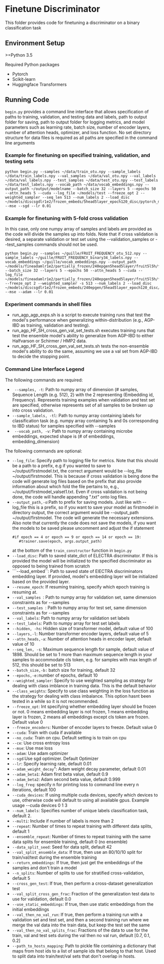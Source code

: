 # Finetune Discriminator

This folder provides code for finetuning a discriminator on a binary classification task

## Environment Setup
\>=Python 3.5

Required Python packages
* Pytorch
* Scikit-learn
* Huggingface Transformers

## Running Code

```begin.py``` provides a command line interface that allows specification of paths to training, validation, and testing data and labels, path to output folder for saving, path to output folder for logging metrics, and model parameters such as learning rate, batch size, number of encoder layers, number of attention heads, optimizer, and loss function. No set directory structure for data files is required as all paths are specified in the command line arguments

### Example for finetuning on specified training, validation, and testing sets

```
python begin.py --samples ~/data/train_otu.npy --sample_labels ~/data/train_labels.npy --val_samples ~/data/val_otu.npy --val_labels ~/data/val_labels.npy --test_samples ~/data/test_otu.npy --test_labels ~/data/test_labels.npy --vocab_path ~/data/vocab_embeddings.npy --output_path ~/output/modelname --batch_size 32 --layers 5 --epochs 50 --attn_heads 5 --cuda --log_file ~/models/test --freeze_opt 2 --weighted_sampler --seq_len 513 --num_labels 2 --load_disc ~/models/discsgdlr1e2/frozen_embeds/5head5layer_epoch120_disc/pytorch_model.bin --mse --sgd --lr 0.01
```
### Example for finetuning with 5-fold cross validation

In this case, only one numpy array of samples and labels are provided as the code will divide the samples up into folds. Note that if cross validation is desired, a separate validation or test set using the --validation_samples or --test_samples commands should not be used. 

```
python begin.py --samples ~/guille/FRUIT_FREQUENCY_otu_512.npy --sample_labels ~/guille/FRUIT_FREQUENCY_binary34_labels.npy --vocab_embeddings ~/guille/vocab_embeddings.npy --output_path ~/models/fineadamlr1e2/partially_frozen/240epgen5head5layer/fruit5l5h/fruit5l5hMSEbin34 --batch_size 32 --layers 5 --epochs 50 --attn_heads 5 --cuda --log_file ~/models/fineadamlr1e2/partially_frozen/240epgen5head5layer/fruit5l5h/fruit5l5hMSEbin34 --freeze_opt 2 --weighted_sampler -s 513 --num_labels 2 --load_disc ~/models/discsgdlr1e2/frozen_embeds/240epgen/5head5layer_epoch120_disc/pytorch_model.bin --mse --adam --lr 0.01

```

### Experiment commands in shell files

* run_agp_agp_exps.sh is a script to execute training runs that test the model's performance when generalizing within-distribution (e.g., AGP-IBD as training, validation and testing).
* run_agp_HF_SH_cross_gen_val_set_tests.sh executes training runs that test the ensemble model's ability to generalize from AGP-IBD to either Halfvarson or Schirmer / HMP2 data.
* run_agp_HF_SH_cross_gen_val_set_tests.sh tests the non-ensemble model's ability to do the same, assuming we use a val set from AGP-IBD to decide the stopping point.


### Command Line Interface Legend

The following commands are required:

* ``` --samples, -t```: Path to numpy array of dimension (# samples, Sequence Length (e.g. 512), 2) with the 2 representing (Embedding id, Frequency). Represents training examples when validation and test set are specified, otherwise represents set of all samples to be broken up into cross validation.
* ```--sample_labels, -tl```: Path to numpy array containing labels for classification task (e.g. numpy array containing 1s and 0s corresponding to IBD status) for samples specified with --samples
*  ``` --vocab_path, -v```: Path to numpy array containing microbe embeddings, expected shape is (# of embeddings, embedding_dimension)

The following commands are optional:
 * ```--log_file```: Specify path to logging file for metrics. Note that this should be a path to a prefix, e.g if you wanted to save to ~/output/firstmodel.txt, the correct argument would be --log_file ~/output/firstmodel. This is because if cross validation is being done the code will generate log files based on the prefix that also provide information about which fold the file pertains to, e.g., ~/output/firstmodel_valset1.txt. Even if cross validation is not being done, the code will handle appending ".txt" onto log files.
 * ```--output_path,-o```:Path to prefix for saving models. Just like with --log_file this is a prefix, so if you want to save your model as firstmodel in directory output, the correct argument would be --output_path ~/output/firstmodel. The code will generate the necessary extensions. Also note that currently the code does not save the models, if you want the models to be saved please uncomment and adjust the if statement 
	 ```
	 #if epoch == 4 or epoch == 9 or epoch == 14 or epoch == 19:
		#trainer.save(epoch, args.output_path)
	 ```
	 at the bottom of the  ```train_constructor``` function in ```begin.py```
 * ```--load_disc```: Path to saved state_dict of ELECTRA discriminator. If this is provided the model will be initialized to the specified discriminator as opposed to being trained from scratch
 * ```--load_embed``: Path to saved state of ElECTRA discriminators embedding layer. If provided, model's embedding layer will be initialized based on the provided layer.
 * ```--resume_epoch```: If resuming training, specify which epoch training is resuming at.
* ```--val_samples ```: Path to numpy array for validation set, same dimension constraints as for --samples
 * ```--test_samples ```: Path to numpy array for test set, same dimension constraints as for --samples
 * ```--val_labels```: Path to numpy array for validation set labels
 * ```--test_labels```: Path to numpy array for test set labels
 * ```--hidden, -hs```: Hidden size of transformer model, default value of 100
 * ```--layers,-l```: Number transformer encoder layers, default value of 5
 * ```--attn_heads,-a```: Number of attention heads in encoder layer, default value of 10
 * ```--seq_len, -s```: Maximum sequence length for sample, default value of 1898. Should be set to 1 more than maximum sequence length in your samples to accommodate cls token, e.g. for samples with max length of 512, this should be set to 513
 * ```--batch_size,-b:``` batch size for training, default 32
 * ```--epochs,-e:```number of epochs, default 10
 * ```--weighted_sampler```: Specify to use weighted sampling as strategy for dealing with class imblance in training data. This is the default behavior
 * ```--class_weights```: Specify to use class weighting in the loss function as the strategy for dealing with class imbalance. This option hasnt been tested in a while so it is not recommended.
 * ```--freeze_opt```: Int specifying whether embedding layer should be frozen or not. 0 means embedding layer is not frozen, 1 means embedding layer is frozen, 2 means all embeddings except cls token are frozen. Default value 0
 * ```--freeze_encoders```: Number of encoder layers to freeze. Default value 0
 * ```--cuda```: Train with cuda if available
 * ```--no_cuda```: Train on cpu. Default setting is to train on cpu
 * ```--ce```: Use cross entropy loss
 * ```--mse```: Use mse loss
 * ```--adam```: Use adam optimizer
 * ```--sgd```:Use sgd optimizer. Default Optimizer
 * ```--lr```: Specify learning rate, default 0.01
 * ```--adam_weight_decay```": Adam weight decay parameter, default 0.01
 * ```--adam_beta1```: Adam first beta value, default 0.9
 * ```--adam_beta2```: Adam second beta value, default 0.999
 * ```--log_freq```: specify n for printing loss to command line every n iterations, default 100
 * ```--cuda_devices```: If using multiple cuda devices, specify which devices to use, otherwise code will default to using all available gpus. Example usage --cuda devices 0 1 3
 * ```--num_labels```: Specifies number of unique labels classification task, default 2.
 * ```--multi```: Include if number of labels is more than 2 
 * ```--repeat```: Number of times to repeat training with different data splits, default 1
 * ```--ensemble_repeat```: Number of times to repeat training with the same data splits for ensemble training, default 0 (no ensemble)
 * ```--data_split_seed```: Seed for data split, default 42
 * ```--val_split_ensemble_data```: If true, then use an 80/10/10 split for train/val/test during the ensemble training
 * ```--return_embeddings```: If true, then just get the embeddings of the samples and don't train a model
 * ```--n_splits```: Number of splits to use for stratified cross-validation, default 5
 * ```--cross_gen_test```: If true, then perform a cross-dataset generalization test
 * ```--val_split_cross_gen_frac```: Fraction of the generalization test data to use for validation, default 0.0
 * ```--use_static_embeddings```: If true, then use static embeddings from the initial embeddings
 * ```--val_then_no_val_run```: If true, then perform a training run with a validation set and test set, and then a second training run where we merge the val data into the train data, but keep the test set the same
 * ```--val_then_no_val_splits_frac```: Fractions of the data to use for the train, val and test sets during the val then no val run, default [0.7, 0.1, 0.2]
 * ```--path_to_hosts_mapping```: Path to pickle file containing a dictionary that maps from host ids to a list of sample ids that belong to that host. Used to split data into train/test/val sets that don't overlap in hosts.


